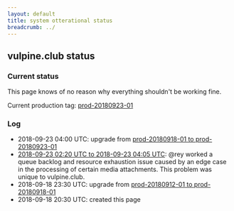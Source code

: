 ```yaml
---
layout: default
title: system otterational status
breadcrumb: ../
---
```


## vulpine.club status

### Current status

This page knows of no reason why everything shouldn't be working fine.

Current production tag:
[prod-20180923-01](https://github.com/vulpineclub/mastodon/releases/tag/prod-20180923-01)

### Log

- 2018-09-23 04:00 UTC: upgrade from [prod-20180918-01 to prod-20180923-01](https://github.com/vulpineclub/mastodon/compare/prod-20180918-01...prod-20180923-01)
- [2018-09-23 02:20 UTC to 2018-09-23 04:05 UTC](/status/2018-09-03-02-20-00): @rey worked a queue backlog and resource exhaustion issue caused by an edge case in the processing of certain media attachments. This problem was unique to vulpine.club.
- 2018-09-18 23:30 UTC: upgrade from [prod-20180912-01 to prod-20180918-01](https://github.com/vulpineclub/mastodon/compare/prod-20180912-01...prod-20180918-01)
- 2018-09-18 20:30 UTC: created this page

